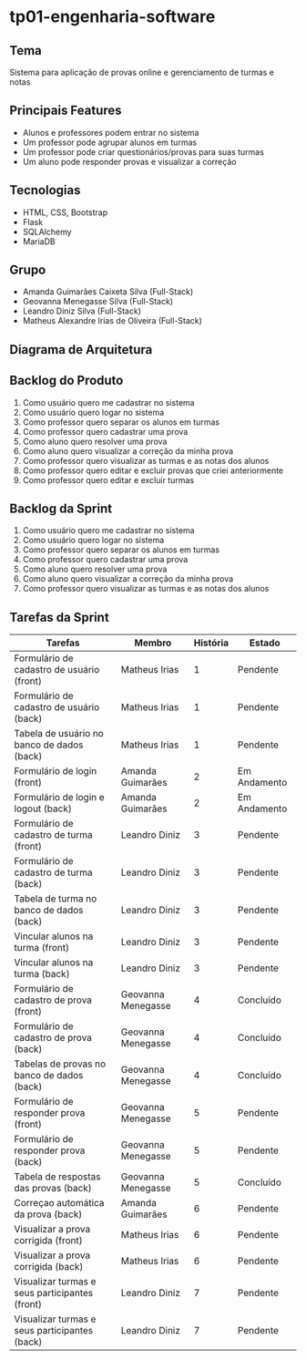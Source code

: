 # tp01-engenharia-software

## Tema  
Sistema para aplicação de provas online e gerenciamento de turmas e notas  

## Principais Features  
* Alunos e professores podem entrar no sistema 
* Um professor pode agrupar alunos em turmas  
* Um professor pode criar questionários/provas para suas turmas  
* Um aluno pode responder provas e visualizar a correção

## Tecnologias  
* HTML, CSS, Bootstrap
* Flask  
* SQLAlchemy
* MariaDB

## Grupo
* Amanda Guimarães Caixeta Silva (Full-Stack)  
* Geovanna Menegasse Silva (Full-Stack)  
* Leandro Diniz Silva (Full-Stack)  
* Matheus Alexandre Irias de Oliveira (Full-Stack)

## Diagrama de Arquitetura  


## Backlog do Produto
1. Como usuário quero me cadastrar no sistema
2. Como usuário quero logar no sistema
3. Como professor quero separar os alunos em turmas
4. Como professor quero cadastrar uma prova
5. Como aluno quero resolver uma prova
6. Como aluno quero visualizar a correção da minha prova
7. Como professor quero visualizar as turmas e as notas dos alunos
8. Como professor quero editar e excluir provas que criei anteriormente
9. Como professor quero editar e excluir turmas

## Backlog da Sprint
1. Como usuário quero me cadastrar no sistema
2. Como usuário quero logar no sistema
3. Como professor quero separar os alunos em turmas
4. Como professor quero cadastrar uma prova
5. Como aluno quero resolver uma prova
6. Como aluno quero visualizar a correção da minha prova
7. Como professor quero visualizar as turmas e as notas dos alunos

## Tarefas da Sprint

|Tarefas                                           |Membro            |História    |Estado        |
|------------------------------------------------- |------------------|------------|--------------|
| Formulário de cadastro de usuário      (front)   |Matheus Irias     |     1      |   Pendente   |
| Formulário de cadastro de usuário       (back)   |Matheus Irias     |     1      |   Pendente   |
| Tabela de usuário no banco de dados     (back)   |Matheus Irias     |     1      |   Pendente   |
| Formulário de login                    (front)   |Amanda Guimarães  |     2      | Em Andamento |
| Formulário de login e logout            (back)   |Amanda Guimarães  |     2      | Em Andamento |
| Formulário de cadastro de turma        (front)   |Leandro Diniz     |     3      |   Pendente   |
| Formulário de cadastro de turma         (back)   |Leandro Diniz     |     3      |   Pendente   |
| Tabela de turma no banco de dados       (back)   |Leandro Diniz     |     3      |   Pendente   |
| Vincular alunos na turma               (front)   |Leandro Diniz     |     3      |   Pendente   |
| Vincular alunos na turma                (back)   |Leandro Diniz     |     3      |   Pendente   |
| Formulário de cadastro de prova        (front)   |Geovanna Menegasse|     4      |   Concluído  |
| Formulário de cadastro de prova         (back)   |Geovanna Menegasse|     4      |   Concluído  |
| Tabelas de provas no banco de dados     (back)   |Geovanna Menegasse|     4      |   Concluído  |
| Formulário de responder prova          (front)   |Geovanna Menegasse|     5      |   Pendente   |
| Formulário de responder prova           (back)   |Geovanna Menegasse|     5      |   Pendente   |
| Tabela de respostas das provas          (back)   |Geovanna Menegasse|     5      |   Concluído  |
| Correçao automática da prova            (back)   |Amanda Guimarães  |     6      |   Pendente   |
| Visualizar a prova corrigida           (front)   |Matheus Irias     |     6      |   Pendente   |
| Visualizar a prova corrigida            (back)   |Matheus Irias     |     6      |   Pendente   |
| Visualizar turmas e seus participantes (front)   |Leandro Diniz     |     7      |   Pendente   |
| Visualizar turmas e seus participantes  (back)   |Leandro Diniz     |     7      |   Pendente   |
